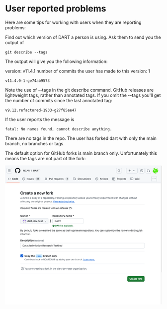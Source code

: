# User reported problems

Here are some tips for working with users when they are reporting problems:

Find out which version of DART a person is using. Ask them to send you the output of

```
git describe --tags
```

The output will give you the following information:

version: v11.4.1
number of commits the user has made to this version: 1

```
v11.4.0-1-ge74ab9573
```

Note the use of --tags in the git describe command. GitHub releases are lightweight tags, rather 
than annotated tags.  If you omit the --tags you'll get the number of commits since the last 
annotated tag:

```
v9.12.refactored-1933-g27f85ee47
```

If the user reports the message is

```
fatal: No names found, cannot describe anything.
```

There are no tags in the repo. The user has forked dart with only the main branch, no branches
or tags. 

The default option for GitHub forks is main branch only.  Unfortunately this means the 
tags are not part of the fork:

![main-only](images/default-main-only.png)

